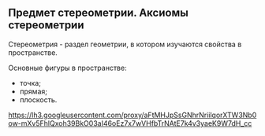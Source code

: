 ## Предмет стереометрии. Аксиомы стереометрии

Стереометрия - раздел геометрии, в котором изучаются свойства в пространстве.

Основные фигуры в пространстве:
- точка;
- прямая;
- плоскость.

https://lh3.googleusercontent.com/proxy/aFtMHJpSsGNhrNriilqorXTW3Nb0ow-mXv5FhlQxoh39BkO03aI46oEz7x7wVHfbTrNAtE7k4v3yaeK9W7dH_cc
